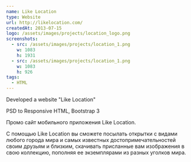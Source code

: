 ```yaml
---
name: Like Location
type: Website
url: http://likelocation.com/
createdAt: 2013-07-15
logo: /assets/images/projects/location_logo.png
screenshots: 
  - src: /assets/images/projects/location_1.png
    w: 1083
    h: 1931
  - src: /assets/images/projects/location_1.png
    w: 1083
    h: 926
tags:
  - HTML
---
```


Developed a website "Like Location"

PSD to Responsive HTML, Bootstrap 3

Промо сайт мобильного приложения Like Location.

С помощью Like Location вы сможете посылать открытки с видами любого города мира и самых известных достопримечательностей своим друзьям и близким, скачивать присланные вам изображения в свою коллекцию, пополняя ее экземплярами из разных уголков мира.
